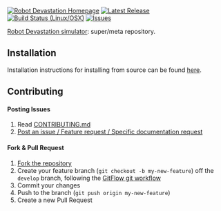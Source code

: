 [![Robot Devastation Homepage](https://img.shields.io/badge/robotDevastation-simulator-orange.svg)](http://asrob-uc3m.github.io/workgroups/2017-05-28-robot-devastation.html)
[![Latest Release](https://img.shields.io/github/release/asrob-uc3m/robotDevastation-simulator.svg?label=latest%20release)](https://github.com/asrob-uc3m/robotDevastation-simulator/tags)
[![Build Status (Linux/OSX)](https://travis-ci.org/asrob-uc3m/robotDevastation-simulator.svg?branch=develop)](https://travis-ci.org/asrob-uc3m/robotDevastation-simulator)
[![Issues](https://img.shields.io/github/issues/asrob-uc3m/robotDevastation-simulator.svg?label=issues)](https://github.com/asrob-uc3m/robotDevastation-simulator/issues)

[Robot Devastation simulator](http://asrob-uc3m.github.io/workgroups/2017-05-28-robot-devastation.html): super/meta repository.

## Installation

Installation instructions for installing from source can be found [here](doc/robotDevastation-simulator-install.md).

## Contributing

#### Posting Issues

1. Read [CONTRIBUTING.md](CONTRIBUTING.md)
2. [Post an issue / Feature request / Specific documentation request](https://github.com/asrob-uc3m/robotDevastation-simulator/issues)

#### Fork & Pull Request

1. [Fork the repository](https://github.com/asrob-uc3m/robotDevastation-simulator/fork)
2. Create your feature branch (`git checkout -b my-new-feature`) off the `develop` branch, following the [GitFlow git workflow](https://www.atlassian.com/git/tutorials/comparing-workflows/gitflow-workflow)
3. Commit your changes
4. Push to the branch (`git push origin my-new-feature`)
5. Create a new Pull Request
